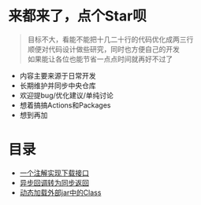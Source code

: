 # 来都来了，点个Star呗

> 目标不大，看能不能把十几二十行的代码优化成两三行<br/>
顺便对代码设计做些研究，同时也方便自己的开发<br/>
如果能让各位也能节省一点点时间就再好不过了

- 内容主要来源于日常开发
- 长期维护并同步中央仓库
- 欢迎提bug/优化建议/单纯讨论
- 想着搞搞Actions和Packages
- 想到再加

# 目录

- [一个注解实现下载接口](../../wiki/Concept-Download)
- [异步回调转为同步返回](../../wiki/Concept-Sync-Waiting)
- [动态加载外部jar中的Class](../../wiki/Concept-Plugin)
